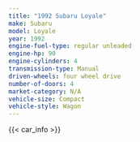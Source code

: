 ```yaml
---
title: "1992 Subaru Loyale"
make: Subaru
model: Loyale
year: 1992
engine-fuel-type: regular unleaded
engine-hp: 90
engine-cylinders: 4
transmission-type: Manual
driven-wheels: four wheel drive
number-of-doors: 4
market-category: N/A
vehicle-size: Compact
vehicle-style: Wagon
---
```


{{< car_info >}}
